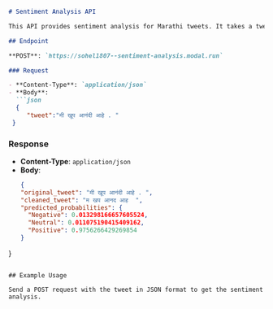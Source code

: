 ```markdown
# Sentiment Analysis API

This API provides sentiment analysis for Marathi tweets. It takes a tweet as input and returns the original tweet, a cleaned version of the tweet, and predicted probabilities for Negative, Neutral, and Positive sentiments.

## Endpoint

**POST**: `https://sohel1807--sentiment-analysis.modal.run`

### Request

- **Content-Type**: `application/json`
- **Body**:
  ```json
  {
     "tweet":"मी खूप आनंदी आहे . "
 }
  ```

### Response

- **Content-Type**: `application/json`
- **Body**:
  ```json
  {
  "original_tweet": "मी खूप आनंदी आहे . ",
  "cleaned_tweet": "म खप आनद आह  ",
  "predicted_probabilities": {
    "Negative": 0.013298166657605524,
    "Neutral": 0.011075190415409162,
    "Positive": 0.9756266429269854
  }
}
  ```

## Example Usage

Send a POST request with the tweet in JSON format to get the sentiment analysis.
